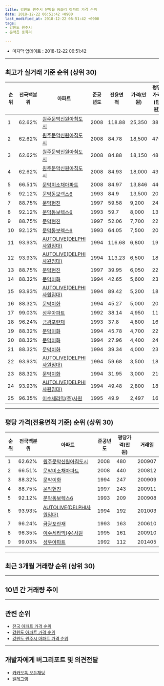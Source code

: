 ```yaml
---
title: 강원도 원주시 문막읍 동화리 아파트 가격 순위
date: 2018-12-22 06:51:42 +0900
last_modified_at: 2018-12-22 06:51:42 +0900
tags:
- 강원도 원주시
- 문막읍 동화리

---
```


* 마지막 업데이트 : 2018-12-22 06:51:42

---

## 최고가 실거래 기준 순위 (상위 30)


|순위|전국백분위|아파트|준공년도|전용면적|가격(만원)|평당가격(만원)|거래일|
|---|---|---|---|---|---|---|---|
|1|62.62%|[원주문막신원아침도시](https://search.naver.com/search.naver?query=%EA%B0%95%EC%9B%90%EB%8F%84+%EC%9B%90%EC%A3%BC%EC%8B%9C+%EB%AC%B8%EB%A7%89%EC%9D%8D+%EB%8F%99%ED%99%94%EB%A6%AC+%EC%9B%90%EC%A3%BC%EB%AC%B8%EB%A7%89%EC%8B%A0%EC%9B%90%EC%95%84%EC%B9%A8%EB%8F%84%EC%8B%9C)|2008|118.88|25,350|388|201209|
|2|62.62%|[원주문막신원아침도시](https://search.naver.com/search.naver?query=%EA%B0%95%EC%9B%90%EB%8F%84+%EC%9B%90%EC%A3%BC%EC%8B%9C+%EB%AC%B8%EB%A7%89%EC%9D%8D+%EB%8F%99%ED%99%94%EB%A6%AC+%EC%9B%90%EC%A3%BC%EB%AC%B8%EB%A7%89%EC%8B%A0%EC%9B%90%EC%95%84%EC%B9%A8%EB%8F%84%EC%8B%9C)|2008|84.78|18,500|470|200907|
|3|62.62%|[원주문막신원아침도시](https://search.naver.com/search.naver?query=%EA%B0%95%EC%9B%90%EB%8F%84+%EC%9B%90%EC%A3%BC%EC%8B%9C+%EB%AC%B8%EB%A7%89%EC%9D%8D+%EB%8F%99%ED%99%94%EB%A6%AC+%EC%9B%90%EC%A3%BC%EB%AC%B8%EB%A7%89%EC%8B%A0%EC%9B%90%EC%95%84%EC%B9%A8%EB%8F%84%EC%8B%9C)|2008|84.88|18,150|480|200907|
|4|62.62%|[원주문막신원아침도시](https://search.naver.com/search.naver?query=%EA%B0%95%EC%9B%90%EB%8F%84+%EC%9B%90%EC%A3%BC%EC%8B%9C+%EB%AC%B8%EB%A7%89%EC%9D%8D+%EB%8F%99%ED%99%94%EB%A6%AC+%EC%9B%90%EC%A3%BC%EB%AC%B8%EB%A7%89%EC%8B%A0%EC%9B%90%EC%95%84%EC%B9%A8%EB%8F%84%EC%8B%9C)|2008|84.93|18,000|439|200907|
|5|66.51%|[문막미소채아파트](https://search.naver.com/search.naver?query=%EA%B0%95%EC%9B%90%EB%8F%84+%EC%9B%90%EC%A3%BC%EC%8B%9C+%EB%AC%B8%EB%A7%89%EC%9D%8D+%EB%8F%99%ED%99%94%EB%A6%AC+%EB%AC%B8%EB%A7%89%EB%AF%B8%EC%86%8C%EC%B1%84%EC%95%84%ED%8C%8C%ED%8A%B8)|2008|84.97|13,846|440|200812|
|6|92.12%|[문막동보렉스6](https://search.naver.com/search.naver?query=%EA%B0%95%EC%9B%90%EB%8F%84+%EC%9B%90%EC%A3%BC%EC%8B%9C+%EB%AC%B8%EB%A7%89%EC%9D%8D+%EB%8F%99%ED%99%94%EB%A6%AC+%EB%AC%B8%EB%A7%89%EB%8F%99%EB%B3%B4%EB%A0%89%EC%8A%A46)|1993|84.9|13,500|209|200908|
|7|88.75%|[문막현진](https://search.naver.com/search.naver?query=%EA%B0%95%EC%9B%90%EB%8F%84+%EC%9B%90%EC%A3%BC%EC%8B%9C+%EB%AC%B8%EB%A7%89%EC%9D%8D+%EB%8F%99%ED%99%94%EB%A6%AC+%EB%AC%B8%EB%A7%89%ED%98%84%EC%A7%84)|1997|59.58|9,200|243|200911|
|8|92.12%|[문막동보렉스6](https://search.naver.com/search.naver?query=%EA%B0%95%EC%9B%90%EB%8F%84+%EC%9B%90%EC%A3%BC%EC%8B%9C+%EB%AC%B8%EB%A7%89%EC%9D%8D+%EB%8F%99%ED%99%94%EB%A6%AC+%EB%AC%B8%EB%A7%89%EB%8F%99%EB%B3%B4%EB%A0%89%EC%8A%A46)|1993|59.7|8,000|138|200602|
|9|88.75%|[문막현진](https://search.naver.com/search.naver?query=%EA%B0%95%EC%9B%90%EB%8F%84+%EC%9B%90%EC%A3%BC%EC%8B%9C+%EB%AC%B8%EB%A7%89%EC%9D%8D+%EB%8F%99%ED%99%94%EB%A6%AC+%EB%AC%B8%EB%A7%89%ED%98%84%EC%A7%84)|1997|52.06|7,700|221|200911|
|10|92.12%|[문막동보렉스6](https://search.naver.com/search.naver?query=%EA%B0%95%EC%9B%90%EB%8F%84+%EC%9B%90%EC%A3%BC%EC%8B%9C+%EB%AC%B8%EB%A7%89%EC%9D%8D+%EB%8F%99%ED%99%94%EB%A6%AC+%EB%AC%B8%EB%A7%89%EB%8F%99%EB%B3%B4%EB%A0%89%EC%8A%A46)|1993|64.05|7,500|206|200905|
|11|93.93%|[AUTOLIVE(DELPHI사원임대)](https://search.naver.com/search.naver?query=%EA%B0%95%EC%9B%90%EB%8F%84+%EC%9B%90%EC%A3%BC%EC%8B%9C+%EB%AC%B8%EB%A7%89%EC%9D%8D+%EB%8F%99%ED%99%94%EB%A6%AC+AUTOLIVE%28DELPHI%EC%82%AC%EC%9B%90%EC%9E%84%EB%8C%80%29)|1994|116.68|6,800|192|201003|
|12|93.93%|[AUTOLIVE(DELPHI사원임대)](https://search.naver.com/search.naver?query=%EA%B0%95%EC%9B%90%EB%8F%84+%EC%9B%90%EC%A3%BC%EC%8B%9C+%EB%AC%B8%EB%A7%89%EC%9D%8D+%EB%8F%99%ED%99%94%EB%A6%AC+AUTOLIVE%28DELPHI%EC%82%AC%EC%9B%90%EC%9E%84%EB%8C%80%29)|1994|113.23|6,500|189|201003|
|13|88.75%|[문막현진](https://search.naver.com/search.naver?query=%EA%B0%95%EC%9B%90%EB%8F%84+%EC%9B%90%EC%A3%BC%EC%8B%9C+%EB%AC%B8%EB%A7%89%EC%9D%8D+%EB%8F%99%ED%99%94%EB%A6%AC+%EB%AC%B8%EB%A7%89%ED%98%84%EC%A7%84)|1997|39.95|6,050|223|200911|
|14|88.32%|[문막이화](https://search.naver.com/search.naver?query=%EA%B0%95%EC%9B%90%EB%8F%84+%EC%9B%90%EC%A3%BC%EC%8B%9C+%EB%AC%B8%EB%A7%89%EC%9D%8D+%EB%8F%99%ED%99%94%EB%A6%AC+%EB%AC%B8%EB%A7%89%EC%9D%B4%ED%99%94)|1994|42.65|5,600|232|200909|
|15|93.93%|[AUTOLIVE(DELPHI사원임대)](https://search.naver.com/search.naver?query=%EA%B0%95%EC%9B%90%EB%8F%84+%EC%9B%90%EC%A3%BC%EC%8B%9C+%EB%AC%B8%EB%A7%89%EC%9D%8D+%EB%8F%99%ED%99%94%EB%A6%AC+AUTOLIVE%28DELPHI%EC%82%AC%EC%9B%90%EC%9E%84%EB%8C%80%29)|1994|89.42|5,200|184|201003|
|16|88.32%|[문막이화](https://search.naver.com/search.naver?query=%EA%B0%95%EC%9B%90%EB%8F%84+%EC%9B%90%EC%A3%BC%EC%8B%9C+%EB%AC%B8%EB%A7%89%EC%9D%8D+%EB%8F%99%ED%99%94%EB%A6%AC+%EB%AC%B8%EB%A7%89%EC%9D%B4%ED%99%94)|1994|45.27|5,000|208|200908|
|17|99.03%|[성우아파트](https://search.naver.com/search.naver?query=%EA%B0%95%EC%9B%90%EB%8F%84+%EC%9B%90%EC%A3%BC%EC%8B%9C+%EB%AC%B8%EB%A7%89%EC%9D%8D+%EB%8F%99%ED%99%94%EB%A6%AC+%EC%84%B1%EC%9A%B0%EC%95%84%ED%8C%8C%ED%8A%B8)|1992|38.14|4,950|112|201405|
|18|96.24%|[금광포란재](https://search.naver.com/search.naver?query=%EA%B0%95%EC%9B%90%EB%8F%84+%EC%9B%90%EC%A3%BC%EC%8B%9C+%EB%AC%B8%EB%A7%89%EC%9D%8D+%EB%8F%99%ED%99%94%EB%A6%AC+%EA%B8%88%EA%B4%91%ED%8F%AC%EB%9E%80%EC%9E%AC)|1993|37.8|4,800|163|200610|
|19|88.32%|[문막이화](https://search.naver.com/search.naver?query=%EA%B0%95%EC%9B%90%EB%8F%84+%EC%9B%90%EC%A3%BC%EC%8B%9C+%EB%AC%B8%EB%A7%89%EC%9D%8D+%EB%8F%99%ED%99%94%EB%A6%AC+%EB%AC%B8%EB%A7%89%EC%9D%B4%ED%99%94)|1994|45.78|4,700|229|200908|
|20|88.32%|[문막이화](https://search.naver.com/search.naver?query=%EA%B0%95%EC%9B%90%EB%8F%84+%EC%9B%90%EC%A3%BC%EC%8B%9C+%EB%AC%B8%EB%A7%89%EC%9D%8D+%EB%8F%99%ED%99%94%EB%A6%AC+%EB%AC%B8%EB%A7%89%EC%9D%B4%ED%99%94)|1994|27.96|4,400|247|200909|
|21|88.32%|[문막이화](https://search.naver.com/search.naver?query=%EA%B0%95%EC%9B%90%EB%8F%84+%EC%9B%90%EC%A3%BC%EC%8B%9C+%EB%AC%B8%EB%A7%89%EC%9D%8D+%EB%8F%99%ED%99%94%EB%A6%AC+%EB%AC%B8%EB%A7%89%EC%9D%B4%ED%99%94)|1994|39.34|4,000|231|200909|
|22|93.93%|[AUTOLIVE(DELPHI사원임대)](https://search.naver.com/search.naver?query=%EA%B0%95%EC%9B%90%EB%8F%84+%EC%9B%90%EC%A3%BC%EC%8B%9C+%EB%AC%B8%EB%A7%89%EC%9D%8D+%EB%8F%99%ED%99%94%EB%A6%AC+AUTOLIVE%28DELPHI%EC%82%AC%EC%9B%90%EC%9E%84%EB%8C%80%29)|1994|59.68|3,500|188|201003|
|23|88.32%|[문막이화](https://search.naver.com/search.naver?query=%EA%B0%95%EC%9B%90%EB%8F%84+%EC%9B%90%EC%A3%BC%EC%8B%9C+%EB%AC%B8%EB%A7%89%EC%9D%8D+%EB%8F%99%ED%99%94%EB%A6%AC+%EB%AC%B8%EB%A7%89%EC%9D%B4%ED%99%94)|1994|31.95|3,000|216|200909|
|24|93.93%|[AUTOLIVE(DELPHI사원임대)](https://search.naver.com/search.naver?query=%EA%B0%95%EC%9B%90%EB%8F%84+%EC%9B%90%EC%A3%BC%EC%8B%9C+%EB%AC%B8%EB%A7%89%EC%9D%8D+%EB%8F%99%ED%99%94%EB%A6%AC+AUTOLIVE%28DELPHI%EC%82%AC%EC%9B%90%EC%9E%84%EB%8C%80%29)|1994|49.48|2,800|186|201003|
|25|96.35%|[이수세라믹(주)사원](https://search.naver.com/search.naver?query=%EA%B0%95%EC%9B%90%EB%8F%84+%EC%9B%90%EC%A3%BC%EC%8B%9C+%EB%AC%B8%EB%A7%89%EC%9D%8D+%EB%8F%99%ED%99%94%EB%A6%AC+%EC%9D%B4%EC%88%98%EC%84%B8%EB%9D%BC%EB%AF%B9%28%EC%A3%BC%29%EC%82%AC%EC%9B%90)|1995|49.9|2,497|161|200910|


---

## 평당 가격(전용면적 기준) 순위 (상위 30)


|순위|전국백분위|아파트|준공년도|평당가격(만원)|거래일|
|---|---|---|---|---|---|
|1|62.62%|[원주문막신원아침도시](https://search.naver.com/search.naver?query=%EA%B0%95%EC%9B%90%EB%8F%84+%EC%9B%90%EC%A3%BC%EC%8B%9C+%EB%AC%B8%EB%A7%89%EC%9D%8D+%EB%8F%99%ED%99%94%EB%A6%AC+%EC%9B%90%EC%A3%BC%EB%AC%B8%EB%A7%89%EC%8B%A0%EC%9B%90%EC%95%84%EC%B9%A8%EB%8F%84%EC%8B%9C)|2008|480|200907|
|2|66.51%|[문막미소채아파트](https://search.naver.com/search.naver?query=%EA%B0%95%EC%9B%90%EB%8F%84+%EC%9B%90%EC%A3%BC%EC%8B%9C+%EB%AC%B8%EB%A7%89%EC%9D%8D+%EB%8F%99%ED%99%94%EB%A6%AC+%EB%AC%B8%EB%A7%89%EB%AF%B8%EC%86%8C%EC%B1%84%EC%95%84%ED%8C%8C%ED%8A%B8)|2008|440|200812|
|3|88.32%|[문막이화](https://search.naver.com/search.naver?query=%EA%B0%95%EC%9B%90%EB%8F%84+%EC%9B%90%EC%A3%BC%EC%8B%9C+%EB%AC%B8%EB%A7%89%EC%9D%8D+%EB%8F%99%ED%99%94%EB%A6%AC+%EB%AC%B8%EB%A7%89%EC%9D%B4%ED%99%94)|1994|247|200909|
|4|88.75%|[문막현진](https://search.naver.com/search.naver?query=%EA%B0%95%EC%9B%90%EB%8F%84+%EC%9B%90%EC%A3%BC%EC%8B%9C+%EB%AC%B8%EB%A7%89%EC%9D%8D+%EB%8F%99%ED%99%94%EB%A6%AC+%EB%AC%B8%EB%A7%89%ED%98%84%EC%A7%84)|1997|243|200911|
|5|92.12%|[문막동보렉스6](https://search.naver.com/search.naver?query=%EA%B0%95%EC%9B%90%EB%8F%84+%EC%9B%90%EC%A3%BC%EC%8B%9C+%EB%AC%B8%EB%A7%89%EC%9D%8D+%EB%8F%99%ED%99%94%EB%A6%AC+%EB%AC%B8%EB%A7%89%EB%8F%99%EB%B3%B4%EB%A0%89%EC%8A%A46)|1993|209|200908|
|6|93.93%|[AUTOLIVE(DELPHI사원임대)](https://search.naver.com/search.naver?query=%EA%B0%95%EC%9B%90%EB%8F%84+%EC%9B%90%EC%A3%BC%EC%8B%9C+%EB%AC%B8%EB%A7%89%EC%9D%8D+%EB%8F%99%ED%99%94%EB%A6%AC+AUTOLIVE%28DELPHI%EC%82%AC%EC%9B%90%EC%9E%84%EB%8C%80%29)|1994|192|201003|
|7|96.24%|[금광포란재](https://search.naver.com/search.naver?query=%EA%B0%95%EC%9B%90%EB%8F%84+%EC%9B%90%EC%A3%BC%EC%8B%9C+%EB%AC%B8%EB%A7%89%EC%9D%8D+%EB%8F%99%ED%99%94%EB%A6%AC+%EA%B8%88%EA%B4%91%ED%8F%AC%EB%9E%80%EC%9E%AC)|1993|163|200610|
|8|96.35%|[이수세라믹(주)사원](https://search.naver.com/search.naver?query=%EA%B0%95%EC%9B%90%EB%8F%84+%EC%9B%90%EC%A3%BC%EC%8B%9C+%EB%AC%B8%EB%A7%89%EC%9D%8D+%EB%8F%99%ED%99%94%EB%A6%AC+%EC%9D%B4%EC%88%98%EC%84%B8%EB%9D%BC%EB%AF%B9%28%EC%A3%BC%29%EC%82%AC%EC%9B%90)|1995|161|200910|
|9|99.03%|[성우아파트](https://search.naver.com/search.naver?query=%EA%B0%95%EC%9B%90%EB%8F%84+%EC%9B%90%EC%A3%BC%EC%8B%9C+%EB%AC%B8%EB%A7%89%EC%9D%8D+%EB%8F%99%ED%99%94%EB%A6%AC+%EC%84%B1%EC%9A%B0%EC%95%84%ED%8C%8C%ED%8A%B8)|1992|112|201405|


---

## 최근 3개월 거래량 순위 (상위 30)


<div style="width:100%;">
    <canvas id="deal_count_ranking" height="250"></canvas>
</div>


<script>
new Chart(document.getElementById("deal_count_ranking"), {
    type: 'horizontalBar',
    data: {
        labels: ['문막현진', '성우아파트', '문막동보렉스6', '금광포란재', '원주문막신원아침도시'],
        datasets: [{
            label: '실거래 수',
            data: [7, 6, 4, 1, 1],
            borderColor: "rgba(255, 0, 128, 1)",
            backgroundColor: "rgba(255, 0, 128, 0.5)",
            fill: false,
        }]
    },
    options: {
        responsive: true,
        title: {
            display: true,
            text: '최근 3개월 거래량 순위'
        },
        tooltips: {
            mode: 'index',
            intersect: false,
            callbacks: {
                title: function(tooltipItems, data) {
                    return "실거래 수:";
                },
                label: function(tooltipItem, data) {
                    return data.labels[tooltipItem.index] + ": " + tooltipItem.xLabel;
                }
            }
        },
        hover: {
            mode: 'nearest',
            intersect: true
        },
        scales: {
            xAxes: [{
                display: true,
                scaleLabel: {
                    display: true,
                    labelString: '실거래 수'
                },
                ticks: {
                    suggestedMin: 0,
                }
            }],
            yAxes: [{
                display: true,
                ticks: {
                    autoSkip: false,
                    callback: function(value, index, values) {
                        if (value.length > 15)
                            return value.substr(0, 13) + "...";
                        else
                            return value;
                    }
                },
                scaleLabel: {
                    display: false,
                }
            }]
        }
    }
});

</script>


---

## 10년 간 거래량 추이


<div style="width:100%;">
    <canvas id="deal_progress" height="250"></canvas>
</div>

<script>
new Chart(document.getElementById("deal_progress"), {
    type: 'line',
    data: {
        labels: ['200812','200901','200902','200903','200904','200905','200906','200907','200908','200909','200910','200911','200912','201001','201002','201003','201004','201005','201006','201007','201008','201009','201010','201011','201012','201101','201102','201103','201104','201105','201106','201107','201108','201109','201110','201111','201112','201201','201202','201203','201204','201205','201206','201207','201208','201209','201210','201211','201212','201301','201302','201303','201304','201305','201306','201307','201308','201309','201310','201311','201312','201401','201402','201403','201404','201405','201406','201407','201408','201409','201410','201411','201412','201501','201502','201503','201504','201505','201506','201507','201508','201509','201510','201511','201512','201601','201602','201603','201604','201605','201606','201607','201608','201609','201610','201611','201612','201701','201702','201703','201704','201705','201706','201707','201708','201709','201710','201711','201712','201801','201802','201803','201804','201805','201806','201807','201808','201809','201810','201811','201812'],
        datasets: [{
            label: '실거래 수',
            pointRadius: 1,
            data: [36, 7, 14, 13, 8, 5, 2, 15, 8, 29, 10, 8, 3, 3, 2, 23, 4, 12, 5, 4, 3, 7, 2, 3, 5, 2, 5, 8, 6, 13, 8, 24, 14, 21, 13, 10, 11, 9, 18, 46, 14, 10, 10, 8, 8, 9, 8, 13, 3, 11, 9, 8, 11, 15, 5, 7, 5, 8, 6, 11, 5, 5, 3, 6, 11, 21, 2, 16, 12, 9, 16, 11, 4, 16, 10, 21, 13, 5, 9, 7, 11, 17, 9, 16, 10, 9, 8, 16, 10, 11, 9, 14, 10, 7, 12, 4, 7, 5, 8, 11, 8, 7, 7, 6, 8, 5, 6, 7, 5, 3, 2, 4, 6, 6, 5, 2, 3, 5, 12, 5, 2],
            borderColor: "rgba(255, 201, 14, 1)",
            backgroundColor: "rgba(255, 201, 14, 0.5)",
            fill: true,
        }]
    },
    options: {
        responsive: true,
        title: {
            display: true,
            text: '10년간 거래량 추이'
        },
        tooltips: {
            mode: 'index',
            intersect: false,
        },
        hover: {
            mode: 'nearest',
            intersect: true
        },
        scales: {
            xAxes: [{
                display: true,
                scaleLabel: {
                    display: true,
                    labelString: '년/월'
                }
            }],
            yAxes: [{
                display: true,
                ticks: {
                    suggestedMin: 0,
                },
                scaleLabel: {
                    display: true,
                    labelString: '실거래 수'
                }
            }]
        }
    }
});

</script>


---

## 관련 순위

- [전국 아파트 가격 순위](https://inasie.github.io/apt-ranking/전국)
- [강원도 아파트 가격 순위](https://inasie.github.io/apt-ranking/강원도)
- [강원도 원주시 아파트 가격 순위](https://inasie.github.io/apt-ranking/강원도-원주시)


---

## 개발자에게 버그리포트 및 의견전달

- [카카오톡 오픈채팅](https://open.kakao.com/o/gLJUAP4)
- [텔레그램](https://t.me/inasie)

